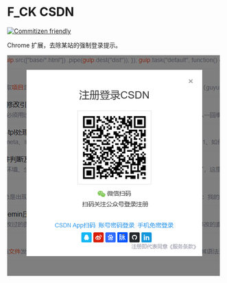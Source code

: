 # F_CK CSDN

[![Commitizen friendly](https://img.shields.io/badge/commitizen-friendly-brightgreen.svg)](http://commitizen.github.io/cz-cli/)

Chrome 扩展，去除某站的强制登录提示。

![某站的强制登录弹窗](./imgs/001.png)
